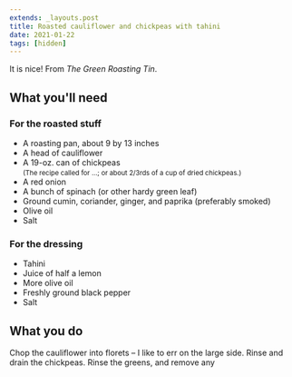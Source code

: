 ```yaml
---
extends: _layouts.post
title: Roasted cauliflower and chickpeas with tahini
date: 2021-01-22
tags: [hidden]
---
```


It is nice! From <cite>The Green Roasting Tin</cite>.<!-- FOLD -->

## What you'll need

### For the roasted stuff

* A roasting pan, about 9 by 13 inches
* A head of cauliflower
* A 19-oz. can of chickpeas<br><small>(The recipe called for …; or about
    2/3rds of a cup of dried chickpeas.)</small>
* A red onion
* A bunch of spinach (or other hardy green leaf)
* Ground cumin, coriander, ginger, and paprika (preferably smoked)
* Olive oil
* Salt

### For the dressing

* Tahini
* Juice of half a lemon
* More olive oil
* Freshly ground black pepper
* Salt

## What you do

Chop the cauliflower into florets – I like to err on the large side.
Rinse and drain the chickpeas. Rinse the greens, and remove any 
